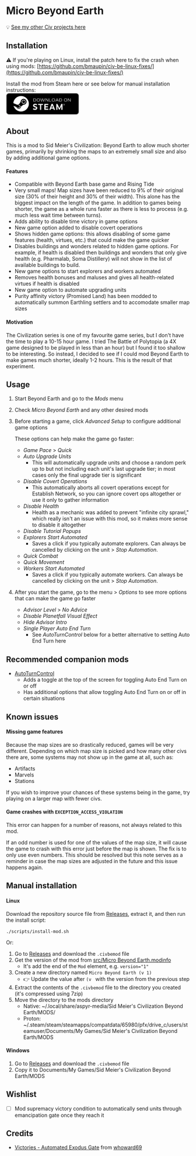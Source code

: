 # Micro Beyond Earth

💡 [See my other Civ projects here](https://github.com/search?q=user%3Abmaupin+topic%3Acivilization&type=Repositories)

## Installation

⚠️ If you're playing on Linux, install the patch here to fix the crash when using mods: [https://github.com/bmaupin/civ-be-linux-fixes/](https://github.com/bmaupin/civ-be-linux-fixes/)

Install the mod from Steam here or see below for manual installation instructions:<br>
<a href="https://steamcommunity.com/sharedfiles/filedetails/?id=3309221969">
<img src="steam-store-badge.webp" alt="Available on Steam" width="200px">
</a>

## About

This is a mod to Sid Meier's Civilization: Beyond Earth to allow much shorter games, primarily by shrinking the maps to an extremely small size and also by adding additional game options.

#### Features

- Compatible with Beyond Earth base game and Rising Tide
- Very small maps! Map sizes have been reduced to 9% of their original size (30% of their height and 30% of their width). This alone has the biggest impact on the length of the game. In addition to games being shorter, the game as a whole runs faster as there is less to process (e.g. much less wait time between turns).
- Adds ability to disable time victory in game options
- New game option added to disable covert operations
- Shows hidden game options: this allows disabling of some game features (health, virtues, etc.) that could make the game quicker
- Disables buildings and wonders related to hidden game options. For example, if health is disabled then buildings and wonders that only give health (e.g. Pharmalab, Soma Distillery) will not show in the list of available buildings to build.
- New game options to start explorers and workers automated
- Removes health bonuses and maluses and gives all health-related virtues if health is disabled
- New game option to automate upgrading units
- Purity affinity victory (Promised Land) has been modded to automatically summon Earthling settlers and to accomodate smaller map sizes

#### Motivation

The Civilization series is one of my favourite game series, but I don't have the time to play a 10-15 hour game. I tried The Battle of Polytopia (a 4X game designed to be played in less than an hour) but I found it too shallow to be interesting. So instead, I decided to see if I could mod Beyond Earth to make games much shorter, ideally 1-2 hours. This is the result of that experiment.

## Usage

1. Start Beyond Earth and go to the _Mods_ menu
1. Check _Micro Beyond Earth_ and any other desired mods
1. Before starting a game, click _Advanced Setup_ to configure additional game options

   These options can help make the game go faster:

   - _Game Pace_ > _Quick_
   - _Auto Upgrade Units_
     - This will automatically upgrade units and choose a random perk up to but not including each unit's last upgrade tier; in most cases only the final upgrade tier is significant
   - _Disable Covert Operations_
     - This automatically aborts all covert operations except for Establish Network, so you can ignore covert ops altogether or use it only to gather information
   - _Disable Health_
     - Health as a mechanic was added to prevent "infinite city sprawl," which really isn't an issue with this mod, so it makes more sense to disable it altogether
   - _Disable Tutorial Popups_
   - _Explorers Start Automated_
     - Saves a click if you typically automate explorers. Can always be cancelled by clicking on the unit > _Stop Automation_.
   - _Quick Combat_
   - _Quick Movement_
   - _Workers Start Automated_
     - Saves a click if you typically automate workers. Can always be cancelled by clicking on the unit > _Stop Automation_.

1. After you start the game, go to the menu > _Options_ to see more options that can make the game go faster

   - _Advisor Level_ > _No Advice_
   - _Disable Planetfall Visual Effect_
   - _Hide Advisor Intro_
   - _Single Player Auto End Turn_
     - See _AutoTurnControl_ below for a better alternative to setting Auto End Turn here

## Recommended companion mods

- [AutoTurnControl](https://steamcommunity.com/sharedfiles/filedetails/?id=503856497)
  - Adds a toggle at the top of the screen for toggling Auto End Turn on or off
  - Has additional options that allow toggling Auto End Turn on or off in certain situations

## Known issues

#### Missing game features

Because the map sizes are so drastically reduced, games will be very different. Depending on which map size is picked and how many other civs there are, some systems may not show up in the game at all, such as:

- Artifacts
- Marvels
- Stations

If you wish to improve your chances of these systems being in the game, try playing on a larger map with fewer civs.

#### Game crashes with `EXCEPTION_ACCESS_VIOLATION`

This error can happen for a number of reasons, not always related to this mod.

If an odd number is used for one of the values of the map size, it will cause the game to crash with this error just before the map is shown. The fix is to only use even numbers. This should be resolved but this note serves as a reminder in case the map sizes are adjusted in the future and this issue happens again.

## Manual installation

#### Linux

Download the repository source file from [Releases](https://github.com/bmaupin/micro-beyond-earth/releases), extract it, and then run the install script:

```
./scripts/install-mod.sh
```

Or:

1. Go to [Releases](https://github.com/bmaupin/micro-beyond-earth/releases) and download the `.civbemod` file
1. Get the version of the mod from [src/Micro Beyond Earth.modinfo](src/Micro%20Beyond%20Earth.modinfo)
   - It's add the end of the `Mod` element, e.g. `version="1"`
1. Create a new directory named `Micro Beyond Earth (v 1)`
   - 👉 Update the value after `(v ` with the version from the previous step
1. Extract the contents of the `.civbemod` file to the directory you created (it's compressed using 7zip)
1. Move the directory to the mods directory
   - Native: ~/.local/share/aspyr-media/Sid Meier's Civilization Beyond Earth/MODS/
   - Proton: ~/.steam/steam/steamapps/compatdata/65980/pfx/drive_c/users/steamuser/Documents/My Games/Sid Meier's Civilization Beyond Earth/MODS

#### Windows

1. Go to [Releases](https://github.com/bmaupin/micro-beyond-earth/releases) and download the `.civbemod` file
1. Copy it to Documents/My Games/Sid Meier's Civilization Beyond Earth/MODS

## Wishlist

- [ ] Mod supremacy victory condition to automatically send units through emancipation gate once they reach it

## Credits

- [Victories - Automated Exodus Gate](https://www.picknmixmods.com/mods/CivBE/Victories/Automated%20Exodus%20Gate.html) from [whoward69](https://forums.civfanatics.com/members/whoward69.210828/)
